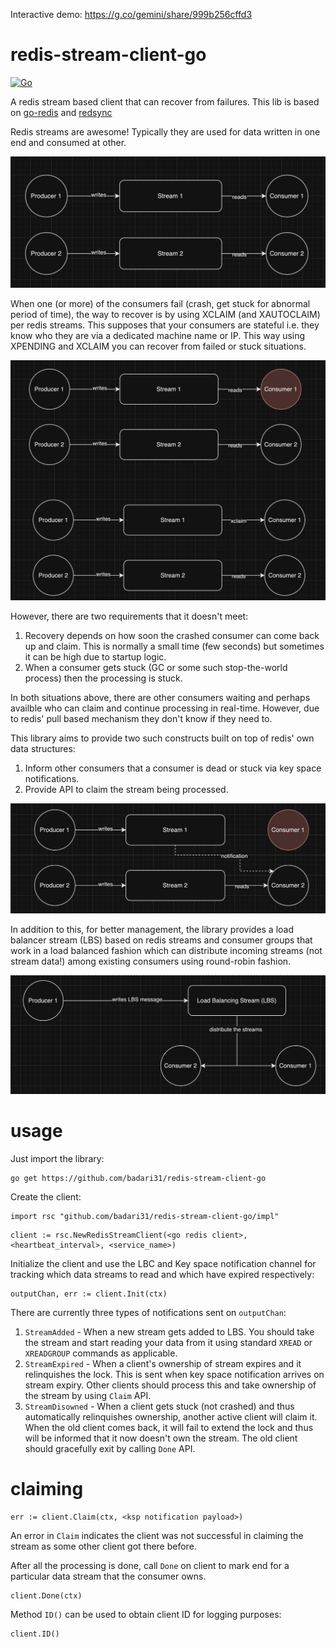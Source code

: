 Interactive demo: https://g.co/gemini/share/999b256cffd3

# redis-stream-client-go

[![Go](https://github.com/badari31/redis-stream-client-go/actions/workflows/go.yml/badge.svg)](https://github.com/badari31/redis-stream-client-go/actions/workflows/go.yml)

A redis stream based client that can recover from failures. This lib is based on [go-redis](https://github.com/redis/go-redis) and [redsync](https://github.com/go-redsync/redsync)

Redis streams are awesome! Typically they are used for data written in one end and consumed at other.

![Redis streams normal working](./imgs/redis_stream_normal.png)

When one (or more) of the consumers fail (crash, get stuck for abnormal period of time), the way to recover is by using XCLAIM (and XAUTOCLAIM) per redis streams. This supposes that your consumers are stateful i.e. they know who they are via a dedicated machine name or IP. This way using XPENDING and XCLAIM you can recover from failed or stuck situations.

![Redis streams failure recovery](./imgs/redis_stream_failure_recovery.png)

However, there are two requirements that it doesn't meet:
1. Recovery depends on how soon the crashed consumer can come back up and claim. This is normally a small time (few seconds) but sometimes it can be high due to startup logic.
2. When a consumer gets stuck (GC or some such stop-the-world process) then the processing is stuck.

In both situations above, there are other consumers waiting and perhaps availble who can claim and continue processing in real-time. However, due to redis' pull based mechanism they don't know if they need to.

This library aims to provide two such constructs built on top of redis' own data structures:
1. Inform other consumers that a consumer is dead or stuck via key space notifications.
2. Provide API to claim the stream being processed.

![Redis streams failure recovery - new](./imgs/redis_stream_failure_recovery-redis-stream-client_way.png)

In addition to this, for better management, the library provides a load balancer stream (LBS) based on redis streams and consumer groups that work in a load balanced fashion which can distribute incoming streams (not stream data!) among existing consumers using round-robin fashion.

![Redis stream client - LBS](./imgs/redis_stream_client_lbs.png)

# usage

Just import the library:

```
go get https://github.com/badari31/redis-stream-client-go
```

Create the client:

```
import rsc "github.com/badari31/redis-stream-client-go/impl"
```

```
client := rsc.NewRedisStreamClient(<go redis client>, <heartbeat_interval>, <service_name>)
```

Initialize the client and use the LBC and Key space notification channel for tracking which data streams to read and which have expired respectively:

```
outputChan, err := client.Init(ctx)
```

There are currently three types of notifications sent on `outputChan`:
1. `StreamAdded` - When a new stream gets added to LBS. You should take the stream and start reading your data from it using standard `XREAD` or `XREADGROUP` commands as applicable.
2. `StreamExpired` - When a client's ownership of stream expires and it relinquishes the lock. This is sent when key space notification arrives on stream expiry. Other clients should process this and take ownership of the stream by using `Claim` API.
3. `StreamDisowned` - When a client gets stuck (not crashed) and thus automatically relinquishes ownership, another active client will claim it. When the old client comes back, it will fail to extend the lock and thus will be informed that it now doesn't own the stream. The old client should gracefully exit by calling `Done` API.

# claiming

```
err := client.Claim(ctx, <ksp notification payload>)
```

An error in `Claim` indicates the client was not successful in claiming the stream as some other client got there before.

After all the processing is done, call `Done` on client to mark end for a particular data stream that the consumer owns.

```
client.Done(ctx)
```

Method `ID()` can be used to obtain client ID for logging purposes:

```
client.ID()
```
